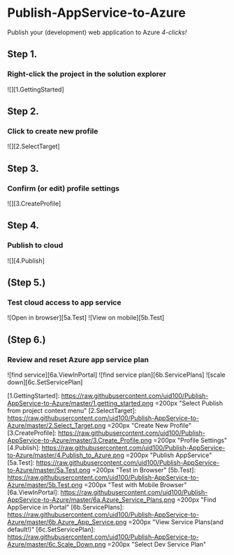 # Publish-AppService-to-Azure
Publish your (development) web application to Azure  _4-clicks!_

## Step 1.
### Right-click the project in the solution explorer
![][1.GettingStarted]

## Step 2.
### Click to create new profile
![][2.SelectTarget]

## Step 3.
### Confirm (or edit) profile settings
![][3.CreateProfile]

## Step 4.
### Publish to cloud
![][4.Publish]

## (Step 5.)
### Test cloud access to app service
![Open in browser][5a.Test]
![View on mobile][5b.Test]

## (Step 6.)
### Review and reset Azure app service plan
![find service][6a.ViewInPortal]
![find service plan][6b.ServicePlans]
![scale down][6c.SetServicePlan]


[1.GettingStarted]: https://raw.githubusercontent.com/uid100/Publish-AppService-to-Azure/master/1.getting_started.png =200px "Select Publish from project context menu"
[2.SelectTarget]: https://raw.githubusercontent.com/uid100/Publish-AppService-to-Azure/master/2.Select_Target.png =200px "Create New Profile"
[3.CreateProfile]: https://raw.githubusercontent.com/uid100/Publish-AppService-to-Azure/master/3.Create_Profile.png =200px "Profile Settings"
[4.Publish]: https://raw.githubusercontent.com/uid100/Publish-AppService-to-Azure/master/4.Publish_to_Azure.png =200px "Publish AppService"
[5a.Test]: https://raw.githubusercontent.com/uid100/Publish-AppService-to-Azure/master/5a.Test.png =200px "Test in Browser"
[5b.Test]: https://raw.githubusercontent.com/uid100/Publish-AppService-to-Azure/master/5b.Test.png =200px "Test with Mobile Browser"
[6a.ViewInPortal]: https://raw.githubusercontent.com/uid100/Publish-AppService-to-Azure/master/6a.Azure_Service_Plans.png =200px "Find AppService in Portal"
[6b.ServicePlans]: https://raw.githubusercontent.com/uid100/Publish-AppService-to-Azure/master/6b.Azure_App_Service.png =200px "View Service Plans(and default!)"
[6c.SetServicePlan]: https://raw.githubusercontent.com/uid100/Publish-AppService-to-Azure/master/6c.Scale_Down.png =200px "Select Dev Service Plan"

